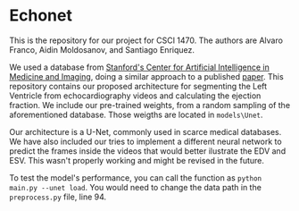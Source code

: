 # Echonet

This is the repository for our project for CSCI 1470. The authors are Alvaro Franco, Aidin Moldosanov, and Santiago Enriquez.

We used a database from [Stanford's Center for Artificial Intelligence in Medicine and Imaging](https://echonet.github.io/dynamic/index.html), doing a similar approach to a published [paper](https://www.nature.com/articles/s41586-020-2145-8).
This repository contains our proposed architecture for segmenting the Left Ventricle from echocardiography videos and calculating the ejection fraction. We include our pre-trained weights, from a random sampling of the aforementioned database. Those weigths are located in `models\Unet`.

Our architecture is a U-Net, commonly used in scarce medical databases. We have also included our tries to implement a different neural network to predict the frames inside the videos that would  better ilustrate the EDV and ESV. This wasn't properly working and might be revised in the future. 

To test the model's performance, you can call the function as `python main.py --unet load`. You would need to change the data path in the `preprocess.py` file, line 94.
